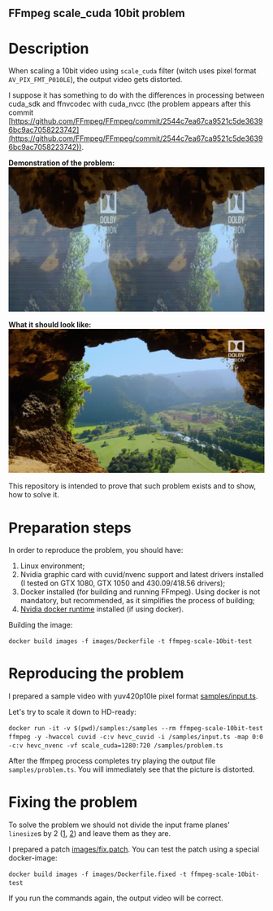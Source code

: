 FFmpeg scale_cuda 10bit problem
---

# <a name="about"></a>Description

When scaling a 10bit video using `scale_cuda` filter (witch uses pixel format `AV_PIX_FMT_P010LE`), the output video gets distorted.

I suppose it has something to do with the differences in processing between cuda_sdk and ffnvcodec with cuda_nvcc (the problem appears after this commit [https://github.com/FFmpeg/FFmpeg/commit/2544c7ea67ca9521c5de36396bc9ac7058223742](https://github.com/FFmpeg/FFmpeg/commit/2544c7ea67ca9521c5de36396bc9ac7058223742)).

**Demonstration of the problem:**
![Demonstration of the problem](https://raw.githubusercontent.com/Svechnikov/ffmpeg-scale-cuda-10bit-problem/master/screenshots/problem.jpg)

**What it should look like:**
![What it should look like](https://raw.githubusercontent.com/Svechnikov/ffmpeg-scale-cuda-10bit-problem/master/screenshots/fix.jpg)

This repository is intended to prove that such problem exists and to show, how to solve it.

# <a name="preparing"></a>Preparation steps

In order to reproduce the problem, you should have:

1. Linux environment;
2. Nvidia graphic card with cuvid/nvenc support and latest drivers installed (I tested on GTX 1080, GTX 1050 and 430.09/418.56 drivers);
3. Docker installed (for building and running FFmpeg). Using docker is not mandatory, but recommended, as it simplifies the process of building;
4. [Nvidia docker runtime](https://github.com/NVIDIA/nvidia-docker/) installed (if using docker).

Building the image:

`docker build images -f images/Dockerfile -t ffmpeg-scale-10bit-test`

# <a name="running"></a>Reproducing the problem

I prepared a sample video with yuv420p10le pixel format [samples/input.ts](https://raw.githubusercontent.com/Svechnikov/ffmpeg-scale-cuda-10bit-problem/master/samples/input.ts).

Let's try to scale it down to HD-ready:

`docker run -it -v $(pwd)/samples:/samples --rm ffmpeg-scale-10bit-test ffmpeg -y -hwaccel cuvid -c:v hevc_cuvid -i /samples/input.ts -map 0:0 -c:v hevc_nvenc -vf scale_cuda=1280:720 /samples/problem.ts`

After the ffmpeg process completes try playing the output file `samples/problem.ts`.
You will immediately see that the picture is distorted.

# <a name="running"></a>Fixing the problem

To solve the problem we should not divide the input frame planes' `linesize`s by 2 ([1](https://github.com/FFmpeg/FFmpeg/blob/dcc999819dda578a4d8e52c6d17bf55d0073783d/libavfilter/vf_scale_cuda.c#L426), [2](https://github.com/FFmpeg/FFmpeg/blob/dcc999819dda578a4d8e52c6d17bf55d0073783d/libavfilter/vf_scale_cuda.c#L430)) and leave them as they are.

I prepared a patch [images/fix.patch](https://github.com/Svechnikov/ffmpeg-scale-cuda-10bit-problem/blob/master/images/fix.patch). You can test the patch using a special docker-image:

`docker build images -f images/Dockerfile.fixed -t ffmpeg-scale-10bit-test`

If you run the commands again, the output video will be correct.
